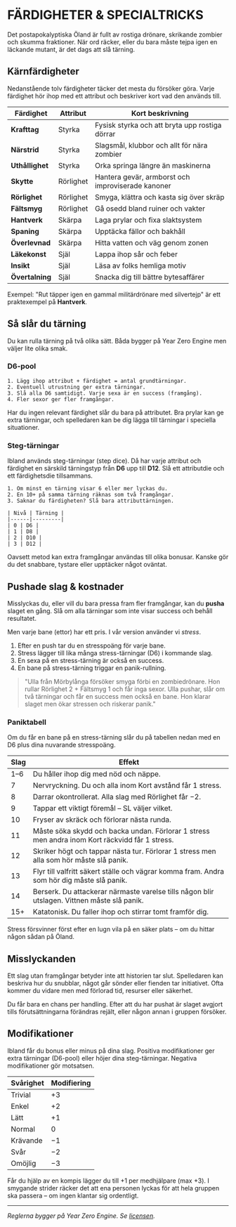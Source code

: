 # FÄRDIGHETER & SPECIALTRICKS

Det postapokalyptiska Öland är fullt av rostiga drönare, skrikande zombier och skumma fraktioner. När ord räcker, eller du bara måste tejpa igen en läckande mutant, är det dags att slå tärning.

## Kärnfärdigheter

Nedanstående tolv färdigheter täcker det mesta du försöker göra. Varje färdighet hör ihop med ett attribut och beskriver kort vad den används till.

| Färdighet | Attribut | Kort beskrivning |
|-----------|---------|------------------|
| **Krafttag** | Styrka | Fysisk styrka och att bryta upp rostiga dörrar |
| **Närstrid** | Styrka | Slagsmål, klubbor och allt för nära zombier |
| **Uthållighet** | Styrka | Orka springa längre än maskinerna |
| **Skytte** | Rörlighet | Hantera gevär, armborst och improviserade kanoner |
| **Rörlighet** | Rörlighet | Smyga, klättra och kasta sig över skräp |
| **Fältsmyg** | Rörlighet | Gå osedd bland ruiner och vakter |
| **Hantverk** | Skärpa | Laga prylar och fixa slaktsystem |
| **Spaning** | Skärpa | Upptäcka fällor och bakhåll |
| **Överlevnad** | Skärpa | Hitta vatten och väg genom zonen |
| **Läkekonst** | Själ | Lappa ihop sår och feber |
| **Insikt** | Själ | Läsa av folks hemliga motiv |
| **Övertalning** | Själ | Snacka dig till bättre bytesaffärer |

Exempel: "Rut täpper igen en gammal militärdrönare med silvertejp" är ett praktexempel på **Hantverk**.

## Så slår du tärning

Du kan rulla tärning på två olika sätt. Båda bygger på Year Zero Engine men väljer lite olika smak.

### D6-pool

```
1. Lägg ihop attribut + färdighet = antal grundtärningar.
2. Eventuell utrustning ger extra tärningar.
3. Slå alla D6 samtidigt. Varje sexa är en success (framgång).
4. Fler sexor ger fler framgångar.
```

Har du ingen relevant färdighet slår du bara på attributet. Bra prylar kan ge extra tärningar, och spelledaren kan be dig lägga till tärningar i speciella situationer.

### Steg-tärningar

Ibland används steg-tärningar (step dice). Då har varje attribut och färdighet en särskild tärningstyp från **D6** upp till **D12**. Slå ett attributdie och ett färdighetsdie tillsammans.

```
1. Om minst en tärning visar 6 eller mer lyckas du.
2. En 10+ på samma tärning räknas som två framgångar.
3. Saknar du färdigheten? Slå bara attributtärningen.
```

```
| Nivå | Tärning |
|------|---------|
| 0 | D6 |
| 1 | D8 |
| 2 | D10 |
| 3 | D12 |
```

Oavsett metod kan extra framgångar användas till olika bonusar. Kanske gör du det snabbare, tystare eller upptäcker något oväntat.

## Pushade slag & kostnader

Misslyckas du, eller vill du bara pressa fram fler framgångar, kan du **pusha** slaget en gång. Slå om alla tärningar som inte visar success och behåll resultatet.

Men varje bane (ettor) har ett pris. I vår version använder vi *stress*.

1. Efter en push tar du en stresspoäng för varje bane.
2. Stress lägger till lika många stress-tärningar (D6) i kommande slag.
3. En sexa på en stress-tärning är också en success.
4. En bane på stress-tärning triggar en panik-rullning.

> "Ulla från Mörbylånga försöker smyga förbi en zombiedrönare. Hon rullar Rörlighet 2 + Fältsmyg 1 och får inga sexor. Ulla pushar, slår om två tärningar och får en success men också en bane. Hon klarar slaget men ökar stressen och riskerar panik."

### Paniktabell

Om du får en bane på en stress-tärning slår du på tabellen nedan med en D6 plus dina nuvarande stresspoäng.

| Slag | Effekt |
|------|-------|
| 1–6 | Du håller ihop dig med nöd och näppe. |
| 7 | Nervryckning. Du och alla inom Kort avstånd får 1 stress. |
| 8 | Darrar okontrollerat. Alla slag med Rörlighet får −2. |
| 9 | Tappar ett viktigt föremål – SL väljer vilket. |
| 10 | Fryser av skräck och förlorar nästa runda. |
| 11 | Måste söka skydd och backa undan. Förlorar 1 stress men andra inom Kort räckvidd får 1 stress. |
| 12 | Skriker högt och tappar nästa tur. Förlorar 1 stress men alla som hör måste slå panik. |
| 13 | Flyr till valfritt säkert ställe och vägrar komma fram. Andra som hör dig måste slå panik. |
| 14 | Berserk. Du attackerar närmaste varelse tills någon blir utslagen. Vittnen måste slå panik. |
| 15+ | Katatonisk. Du faller ihop och stirrar tomt framför dig. |

Stress försvinner först efter en lugn vila på en säker plats – om du hittar någon sådan på Öland.

## Misslyckanden

Ett slag utan framgångar betyder inte att historien tar slut. Spelledaren kan beskriva hur du snubblar, något går sönder eller fienden tar initiativet. Ofta kommer du vidare men med förlorad tid, resurser eller säkerhet.

Du får bara en chans per handling. Efter att du har pushat är slaget avgjort tills förutsättningarna förändras rejält, eller någon annan i gruppen försöker.

## Modifikationer

Ibland får du bonus eller minus på dina slag. Positiva modifikationer ger extra tärningar (D6-pool) eller höjer dina steg-tärningar. Negativa modifikationer gör motsatsen.

| Svårighet | Modifiering |
|-----------|------------|
| Trivial | +3 |
| Enkel | +2 |
| Lätt | +1 |
| Normal | 0 |
| Krävande | −1 |
| Svår | −2 |
| Omöjlig | −3 |

Får du hjälp av en kompis lägger du till +1 per medhjälpare (max +3). I smygande strider räcker det att ena personen lyckas för att hela gruppen ska passera – om ingen klantar sig ordentligt.

---
*Reglerna bygger på Year Zero Engine. Se [licensen](../LICENSE.md).* 

